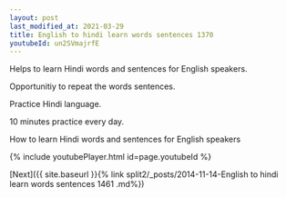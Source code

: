 ```yaml
---
layout: post
last_modified_at: 2021-03-29
title: English to hindi learn words sentences 1370 
youtubeId: un2SVmajrfE
---
```

 
 
Helps to learn Hindi words and sentences for English speakers.

Opportunitiy to repeat the words sentences. 

Practice Hindi language. 
 
10 minutes practice every day. 
 
How to learn Hindi words and sentences for English speakers 
 
{% include youtubePlayer.html id=page.youtubeId %}
 
 
[Next]({{ site.baseurl }}{% link  split2/_posts/2014-11-14-English to hindi learn words sentences 1461 .md%})
 
